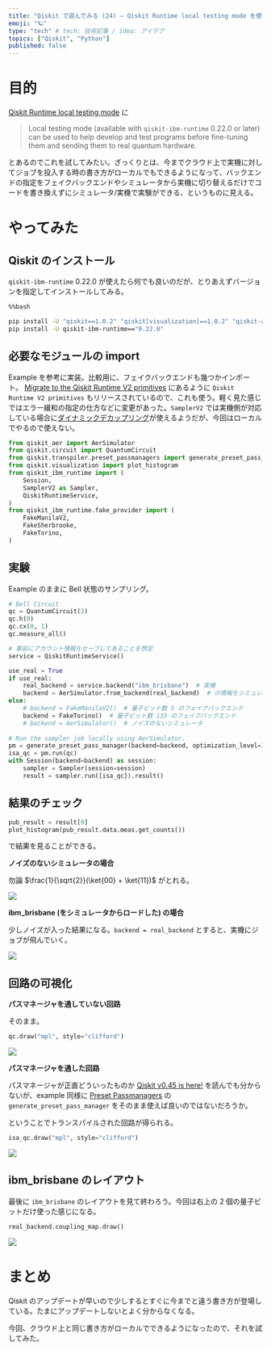 ```yaml
---
title: "Qiskit で遊んでみる (24) — Qiskit Runtime local testing mode を使ってみる"
emoji: "🪐"
type: "tech" # tech: 技術記事 / idea: アイデア
topics: ["Qiskit", "Python"]
published: false
---
```


# 目的

[Qiskit Runtime local testing mode](https://docs.quantum.ibm.com/verify/local-testing-mode) に

> Local testing mode (available with `qiskit-ibm-runtime` 0.22.0 or later) can be used to help develop and test programs before fine-tuning them and sending them to real quantum hardware.

とあるのでこれを試してみたい。ざっくりとは、今までクラウド上で実機に対してジョブを投入する時の書き方がローカルでもできるようになって、バックエンドの指定をフェイクバックエンドやシミュレータから実機に切り替えるだけでコードを書き換えずにシミュレータ/実機で実験ができる、というものに見える。

# やってみた

## Qiskit のインストール

`qiskit-ibm-runtime` 0.22.0 が使えたら何でも良いのだが、とりあえずバージョンを指定してインストールしてみる。

```sh
%%bash

pip install -U "qiskit==1.0.2" "qiskit[visualization]==1.0.2" "qiskit-aer==0.13.3"
pip install -U qiskit-ibm-runtime=="0.22.0"
```

## 必要なモジュールの import

Example を参考に実装。比較用に、フェイクバックエンドも幾つかインポート。
[Migrate to the Qiskit Runtime V2 primitives](https://docs.quantum.ibm.com/api/migration-guides/v2-primitives) にあるように `Qiskit Runtime V2 primitives` もリリースされているので、これも使う。軽く見た感じではエラー緩和の指定の仕方などに変更があった。`SamplerV2` では実機側が対応している場合に[ダイナミックデカップリング](https://www.qcrjp.com/post/ibm433)が使えるようだが、今回はローカルでやるので使えない。

```python
from qiskit_aer import AerSimulator
from qiskit.circuit import QuantumCircuit
from qiskit.transpiler.preset_passmanagers import generate_preset_pass_manager
from qiskit.visualization import plot_histogram
from qiskit_ibm_runtime import (
    Session,
    SamplerV2 as Sampler,
    QiskitRuntimeService,
)
from qiskit_ibm_runtime.fake_provider import (
    FakeManilaV2,
    FakeSherbrooke,
    FakeTorino,
)
```

## 実験

Example のままに Bell 状態のサンプリング。

```python
# Bell Circuit
qc = QuantumCircuit(2)
qc.h(0)
qc.cx(0, 1)
qc.measure_all()

# 事前にアカウント情報をセーブしてあることを想定
service = QiskitRuntimeService()

use_real = True
if use_real:
    real_backend = service.backend("ibm_brisbane")  # 実機
    backend = AerSimulator.from_backend(real_backend)  # の情報をシミュレータにロード
else:
    # backend = FakeManilaV2()  # 量子ビット数 5 のフェイクバックエンド
    backend = FakeTorino()  # 量子ビット数 133 のフェイクバックエンド
    # backend = AerSimulator()  # ノイズのないシミュレータ
 
# Run the sampler job locally using AerSimulator.
pm = generate_preset_pass_manager(backend=backend, optimization_level=1)
isa_qc = pm.run(qc)
with Session(backend=backend) as session:
    sampler = Sampler(session=session)
    result = sampler.run([isa_qc]).result()
```

## 結果のチェック

```python
pub_result = result[0]
plot_histogram(pub_result.data.meas.get_counts())
```

で結果を見ることができる。

**ノイズのないシミュレータの場合**

勿論 $\frac{1}{\sqrt{2}}(\ket{00} + \ket{11})$ がとれる。

![](/images/dwd-qiskit24/001.png)

**ibm_brisbane (をシミュレータからロードした) の場合**

少しノイズが入った結果になる。`backend = real_backend` とすると、実機にジョブが飛んでいく。

![](/images/dwd-qiskit24/002.png)

## 回路の可視化

**パスマネージャを通していない回路**

そのまま。

```python
qc.draw("mpl", style="clifford")
```

![](/images/dwd-qiskit24/003.png)

**パスマネージャを通した回路**

パスマネージャが正直どういったものか [Qiskit v0.45 is here!](https://medium.com/qiskit/qiskit-v0-45-is-here-69e861fbfc88) を読んでも分からないが、example 同様に [Preset Passmanagers](https://docs.quantum.ibm.com/api/qiskit/transpiler_preset) の `generate_preset_pass_manager` をそのまま使えば良いのではないだろうか。

ということでトランスパイルされた回路が得られる。

```python
isa_qc.draw("mpl", style="clifford")
```

![](/images/dwd-qiskit24/004.png)

## ibm_brisbane のレイアウト

最後に `ibm_brisbane` のレイアウトを見て終わろう。今回は右上の 2 個の量子ビットだけ使った感じになる。

```python
real_backend.coupling_map.draw()
```

![](/images/dwd-qiskit24/005.png)

# まとめ

Qiskit のアップデートが早いので少しするとすぐに今までと違う書き方が登場している。たまにアップデートしないとよく分からなくなる。

今回、クラウド上と同じ書き方がローカルでできるようになったので、それを試してみた。
